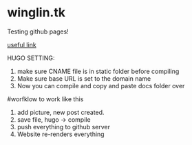 # winglin.tk 

Testing github pages!


[useful link](https://www.namecheap.com/support/knowledgebase/article.aspx/9645/2208/how-do-i-link-my-domain-to-github-pages)


HUGO SETTING:

1) make sure CNAME file is in static folder before compiling
2) Make sure base URL is set to the domain name
3) Now you can compile and copy and paste docs folder over


#worfklow to work like this

1. add picture, new post created.
2. save file, hugo -> compile
3. push everything to github server
4. Website re-renders everything
